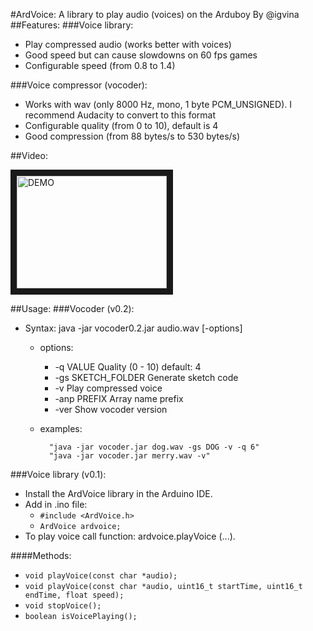 #ArdVoice: A library to play audio (voices) on the Arduboy
By @igvina
##Features:
###Voice library:
* Play compressed audio (works better with voices)
* Good speed but can cause slowdowns on 60 fps games 
* Configurable speed (from 0.8 to 1.4)

###Voice compressor (vocoder):
* Works with wav (only 8000 Hz, mono, 1 byte PCM_UNSIGNED). I recommend Audacity to convert to this format
* Configurable quality (from 0 to 10), default is 4
* Good compression (from 88 bytes/s to 530 bytes/s)

##Video:

<a href="http://www.youtube.com/watch?feature=player_embedded&v=vtDYwqJ68gU
" target="_blank"><img src="http://img.youtube.com/vi/vtDYwqJ68gU/0.jpg" 
alt="DEMO" width="240" height="180" border="10" /></a>

##Usage:
###Vocoder (v0.2):
* Syntax: java -jar vocoder0.2.jar audio.wav [-options]
	* options:
		* -q VALUE		Quality (0 - 10) default: 4
		* -gs SKETCH_FOLDER	Generate sketch code
		* -v			Play compressed voice
		* -anp PREFIX		Array name prefix
		* -ver			Show vocoder version

	* examples:
	
        	"java -jar vocoder.jar dog.wav -gs DOG -v -q 6"
        	"java -jar vocoder.jar merry.wav -v"
	
###Voice library (v0.1):

* Install the ArdVoice library in the Arduino IDE.
* Add in .ino file:
	* `#include <ArdVoice.h>`
	* `ArdVoice ardvoice;`
* To play voice call function: ardvoice.playVoice (...).

####Methods:
* `void playVoice(const char *audio);`
* `void playVoice(const char *audio, uint16_t startTime, uint16_t endTime, float speed);`
* `void stopVoice();`
* `boolean isVoicePlaying();`

